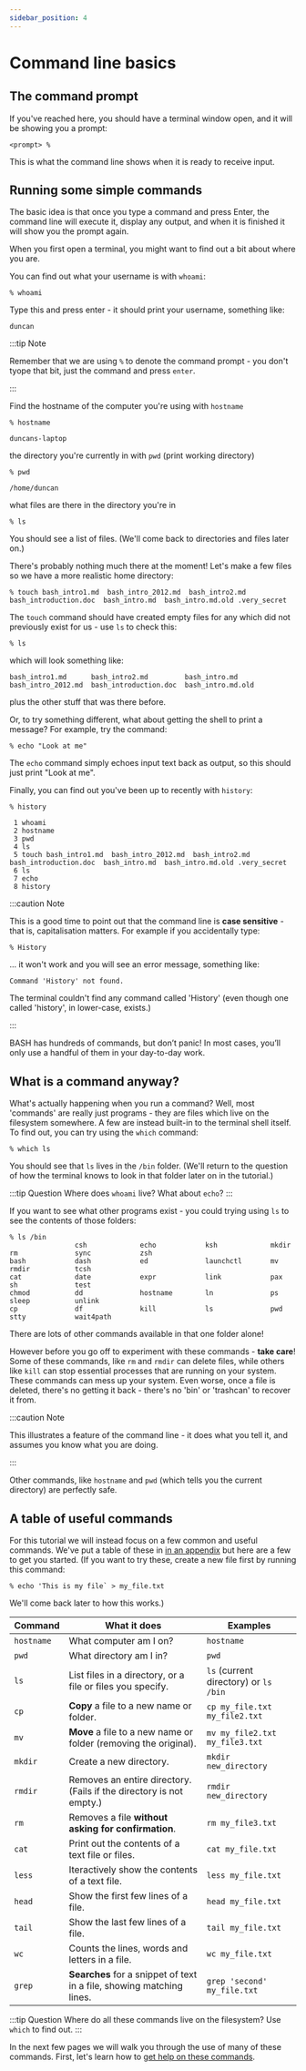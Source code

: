 ```yaml
---
sidebar_position: 4
---
```


# Command line basics

## The command prompt

If you've reached here, you should have a terminal window open, and it will be showing you a prompt:

```
<prompt> %
```

This is what the command line shows when it is ready to receive input.

## Running some simple commands

The basic idea is that once you type a command and press Enter, the command line will execute it, display any output,
and when it is finished it will show you the prompt again. 

When you first open a terminal, you might want to find out a bit about where you are.

You can find out what your username is with `whoami`:

```
% whoami
```

Type this and press enter - it should print your username, something like:

    duncan

:::tip Note

Remember that we are using `%` to denote the command prompt - you don't tyope that bit, just the command and press `enter`.

:::

Find the hostname of the computer you're using with `hostname`

~~~~
% hostname
~~~~

    duncans-laptop

the directory you're currently in with `pwd` (print working directory)

~~~~
% pwd
~~~~

    /home/duncan

what files are there in the directory you're in

~~~~
% ls
~~~~

You should see a list of files.  (We'll come back to directories and files later on.)

There's probably nothing much there at the moment! Let's make a few files so we have a more realistic home directory:

```
% touch bash_intro1.md  bash_intro_2012.md  bash_intro2.md  bash_introduction.doc  bash_intro.md  bash_intro.md.old .very_secret
```

The `touch` command should have created empty files for any which did not previously exist for us - use `ls` to check
this:

~~~~
% ls
~~~~

which will look something like:

    bash_intro1.md      bash_intro2.md         bash_intro.md
    bash_intro_2012.md  bash_introduction.doc  bash_intro.md.old

plus the other stuff that was there before.

Or, to try something different, what about getting the shell to print a message?  For example, try the command:

`% echo "Look at me"`

The `echo` command simply echoes input text back as output, so this should just print "Look at me".

Finally, you can find out you've been up to recently with `history`:

```
% history
```

     1 whoami
     2 hostname
     3 pwd
     4 ls
     5 touch bash_intro1.md  bash_intro_2012.md  bash_intro2.md  bash_introduction.doc  bash_intro.md  bash_intro.md.old .very_secret
     6 ls
     7 echo
	 8 history


:::caution Note

This is a good time to point out that the command line is **case sensitive** - that is, capitalisation matters.  For
example if you accidentally type:

```
% History
```
... it won't work and you will see an error message, something like:

    Command 'History' not found.

The terminal couldn't find any command called 'History' (even though one called 'history', in lower-case, exists.)

:::

BASH has hundreds of commands, but don’t panic! In most cases, you’ll only use a handful of them in your day-to-day work.

## What is a command anyway?

What's actually happening when you run a command?  Well, most 'commands' are really just programs - they are files which
live on the filesystem somewhere.  A few are instead built-in to the terminal shell itself.  To find out, you can try
using the `which` command:

`% which ls`

You should see that `ls` lives in the `/bin` folder. (We'll return to the question of how the terminal knows to look in
that folder later on in the tutorial.)

:::tip Question
Where does `whoami` live?  What about `echo`?
:::

If you want to see what other programs exist - you could trying using `ls` to see the contents of those folders:

```
% ls /bin     
                csh             echo            ksh             mkdir           rm              sync            zsh
bash            dash            ed              launchctl       mv              rmdir           tcsh
cat             date            expr            link            pax             sh              test
chmod           dd              hostname        ln              ps              sleep           unlink
cp              df              kill            ls              pwd             stty            wait4path
```

There are lots of other commands available in that one folder alone!  

However before you go off to experiment with these commands - **take care**!  Some of these commands, like `rm` and
`rmdir` can delete files, while others like `kill` can stop essential processes that are running on your system. These
commands can mess up your system.  Even worse, once a file is deleted, there's no getting it back - there's no 'bin'
or 'trashcan' to recover it from.

:::caution Note

This illustrates a feature of the command line - it does what you tell it, and assumes you know what you are doing.

:::

Other commands, like `hostname` and `pwd` (which tells you the current directory) are perfectly safe.  

## A table of useful commands

For this tutorial we will instead focus on a few common and useful commands. We've put a table of these in [in an
appendix](appendices/table_of_commands.md) but here are a few to get you started.  (If you want to try these, create a
new file first by running this command:
```
% echo 'This is my file` > my_file.txt
```
We'll come back later to how this works.)

| Command | What it does | Examples |
| --- | --- | ------- |
| `hostname` | What computer am I on? | `hostname` |
| `pwd` | What directory am I in? | `pwd` |
| `ls` | List files in a directory, or a file or files you specify. | `ls` (current directory) or `ls /bin` |
| `cp` | **Copy** a file to a new name or folder. | `cp my_file.txt my_file2.txt` |
| `mv` | **Move** a file to a new name or folder (removing the original). | `mv my_file2.txt my_file3.txt` |
| `mkdir` | Create a new directory. | `mkdir new_directory` |
| `rmdir` | Removes an entire directory. (Fails if the directory is not empty.) | `rmdir new_directory` |
| `rm` | Removes a file **without asking for confirmation**. | `rm my_file3.txt` |
| `cat` | Print out the contents of a text file or files. | `cat my_file.txt` |
| `less` | Iteractively show the contents of a text file. | `less my_file.txt` |
| `head` | Show the first few lines of a file. | `head my_file.txt` |
| `tail` | Show the last few lines of a file. | `tail my_file.txt` |
| `wc` | Counts the lines, words and letters in a file. | `wc my_file.txt` |
| `grep` | **Searches** for a snippet of text in a file, showing matching lines. | `grep 'second' my_file.txt` |

:::tip Question
Where do all these commands live on the filesystem?  Use `which` to find out.
:::

In the next few pages we will walk you through the use of many of these commands.  First, let's learn how to [get help
on these commands](03_help.md).



